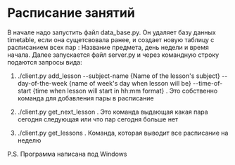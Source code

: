 # Расписание занятий
В начале надо запустить файл data_base.py. Он удаляет базу данных timetable, если она сущетсвовала ранее, и создает новую таблицу с расписанием всех пар : Название предмета, день недели и время начала.
Далее запускается файл server.py и через командную строку подаются запросы вида:
1) ./client.py add_lesson --subject-name {Name of the lesson's subject} --day-of-the-week {name of week's day when lesson will be} --time-of-start {time when lesson will start in hh:mm format}
. Это собственно команда для добавления пары в расписание

2) ./client.py get_next_lesson
. Это команда выдающая какая пара сегодня следующая или что пар сегодня больше нет

3) ./client.py get_lessons 
. Команда, которая выводит все расписание на неделю


P.S. Программа написана под Windows
